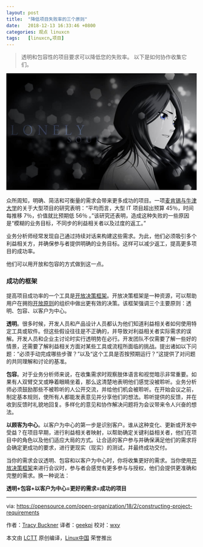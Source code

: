 ```yaml
---
layout: post
title:	"降低项目失败率的三个原则"
date:	2018-12-13 16:33:46 +0800 
categories:	观点 linuxcn 
tags:	[linuxcn,项目]
---
```




> 
> 透明和包容性的项目要求可以降低您的失败率。 以下是如何协作收集它们。
> 
> 
> 


![](/Asserts/Images/album/201812/13/163341meoeovjyfpjdhody.jpg)


众所周知，明确、简洁和可衡量的需求会带来更多成功的项目。一项[麦肯锡与牛津大学](http://calleam.com/WTPF/?page_id=1445)的关于大型项目的研究表明：“平均而言，大型 IT 项目超出预算 45％，时间每推移 7％，价值就比预期低 56％ 。”该研究还表明，造成这种失败的一些原因是“模糊的业务目标，不同步的利益相关者以及过度的返工。”


业务分析师经常发现自己通过持续对话来构建这些需求。为此，他们必须吸引多个利益相关方，并确保参与者提供明确的业务目标。这样可以减少返工，提高更多项目的成功率。


他们可以用开放和包容的方式做到这一点。


### 成功的框架


提高项目成功率的一个工具是[开放决策框架](https://opensource.com/open-organization/resources/open-decision-framework)。开放决策框架是一种资源，可以帮助用户在拥抱[开放原则](https://opensource.com/open-organization/resources/open-org-definition)的组织中做出更有效的决策。该框架强调三个主要原则：透明、包容、以客户为中心。


**透明**。很多时候，开发人员和产品设计人员都认为他们知道利益相关者如何使用特定工具或软件。但这些假设往往是不正确的，并导致对利益相关者实际需求的误解。开发人员和企业主讨论时实行透明势在必行。开发团队不仅需要了解一些好的情景，还需要了解利益相关方面对某些工具或流程所面临的挑战。提出诸如以下问题：“必须手动完成哪些步骤？”以及“这个工具是否按预期运行？”这提供了对问题的共同理解和讨论的基准。


**包容**。对于业务分析师来说，在收集需求时观察肢体语言和视觉暗示非常重要。如果有人双臂交叉或睁着眼睛坐着，那么这清楚地表明他们感觉没被聆听。业务分析师必须鼓励那些不被聆听的人公开交流，并给他们机会被聆听。在开始会议之前，制定基本规则，使所有人都能发表意见并分享他们的想法。聆听提供的反馈，并在收到反馈时礼貌地回复。多样化的意见和协作解决问题将为会议带来令人兴奋的想法。


**以顾客为中心**。以客户为中心的第一步是识别客户。谁从这种变化、更新或开发中受益？在项目早期，进行利益相关者映射，以帮助确定关键利益相关者，他们在项目中的角色以及他们适应大局的方式。让合适的客户参与并确保满足他们的需求将会确定更成功的要求，进行更现实（现实）的测试，并最终成功交付。


当你的需求会议透明、包容和以客户为中心时，你将收集更好的需求。当你使用[开放决策框架](https://opensource.com/open-organization/16/6/introducing-open-decision-framework)来进行会议时，参与者会感觉有更多参与与授权，他们会提供更准确和完整的需求。换一种说法：


**透明+包容+以客户为中心=更好的需求=成功的项目**




---


via: <https://opensource.com/open-organization/18/2/constructing-project-requirements>


作者：[Tracy Buckner](https://opensource.com/users/tracyb) 译者：[geekpi](https://github.com/geekpi) 校对：[wxy](https://github.com/wxy)


本文由 [LCTT](https://github.com/LCTT/TranslateProject) 原创编译，[Linux中国](https://linux.cn/) 荣誉推出
